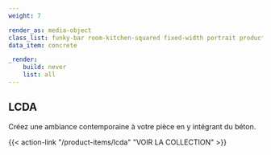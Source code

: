 ```yaml
---
weight: 7

render_as: media-object
class_list: funky-bar room-kitchen-squared fixed-width portrait product-item
data_item: concrete

_render:
    build: never
    list: all
---
```


## LCDA

Créez une ambiance contemporaine à votre pièce en y intégrant du béton.

{{< action-link "/product-items/lcda" "VOIR LA COLLECTION" >}}
